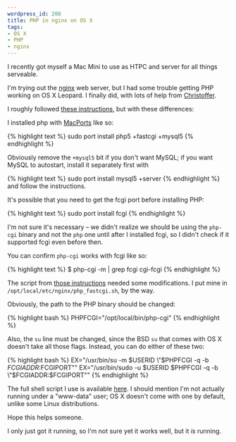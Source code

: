 ```yaml
--- 
wordpress_id: 208
title: PHP in nginx on OS X
tags: 
- OS X
- PHP
- nginx
---
```

I recently got myself a Mac Mini to use as HTPC and server for all things serveable.

I'm trying out the <a href="http://wiki.codemongers.com/">nginx</a> web server, but I had some trouble getting PHP working on OS X Leopard. I finally did, with lots of help from <a href="http://termos.vemod.net/">Christoffer</a>.

I roughly followed <a href="http://blog.kovyrin.net/2006/05/30/nginx-php-fastcgi-howto/">these instructions</a>, but with these differences:

I installed php with <a href="http://www.macports.org/">MacPorts</a> like so:

{% highlight text %}
sudo port install php5 +fastcgi +mysql5 
{% endhighlight %}

Obviously remove the <code>+mysql5</code> bit if you don't want MySQL; if you want MySQL to autostart, install it separately first with

{% highlight text %}
sudo port install mysql5 +server
{% endhighlight %}
and follow the instructions.

It's possible that you need to get the fcgi port before installing PHP:

{% highlight text %}
sudo port install fcgi
{% endhighlight %}

I'm not sure it's necessary – we didn't realize we should be using the <code>php-cgi</code> binary and not the <code>php</code> one until after I installed fcgi, so I didn't check if it supported fcgi even before then.

You can confirm <code>php-cgi</code> works with fcgi like so:

{% highlight text %}
$ php-cgi -m | grep fcgi
cgi-fcgi
{% endhighlight %}

The script from <a href="http://blog.kovyrin.net/2006/05/30/nginx-php-fastcgi-howto/">those instructions</a> needed some modifications. I put mine in <code>/opt/local/etc/nginx/php_fastcgi.sh</code>, by the way.

Obviously, the path to the PHP binary should be changed:

{% highlight bash %}
PHPFCGI="/opt/local/bin/php-cgi"
{% endhighlight %}

Also, the <code>su</code> line must be changed, since the BSD <code>su</code> that comes with OS X doesn't take all those flags. Instead, you can do either of these two:

{% highlight bash %}
EX="/usr/bin/su -m $USERID \"$PHPFCGI -q -b $FCGIADDR:$FCGIPORT\""
EX="/usr/bin/sudo -u $USERID $PHPFCGI -q -b \"$FCGIADDR:$FCGIPORT\"" 
{% endhighlight %}

The full shell script I use is available <a href="http://pastie.textmate.org/146715">here</a>. I should mention I'm not actually running under a "www-data" user; OS X doesn't come with one by default, unlike some Linux distributions.

Hope this helps someone.

I only just got it running, so I'm not sure yet it works well, but it <em>is</em> running.

